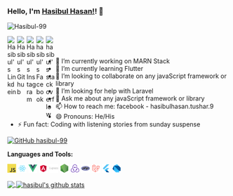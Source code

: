 ### Hello, I'm [Hasibul Hasan!](https://github.com/Hasibul-99)! 👋

<p align="left"> <img src="https://komarev.com/ghpvc/?username=Hasibul-99&label=Views&color=blue&style=plastic" alt="Hasibul-99" /> </p>

<!-- 
<a href="https://twitter.com/imthepk">
  <img align="left" alt="Pawan's Twitter" width="22px" src="https://cdn.jsdelivr.net/npm/simple-icons@v3/icons/twitter.svg" />
</a>
-->

<a href="https://www.linkedin.com/in/hasibul-hasan-tushar">
  <img align="left" alt="Hasibul's Linkdein" width="22px" src="https://cdn.jsdelivr.net/npm/simple-icons@v3/icons/linkedin.svg" />
</a>
<a href="https://github.com/Hasibul-99">
  <img align="left" alt="Hasibul's Github" width="22px" src="https://cdn.jsdelivr.net/npm/simple-icons@v3/icons/github.svg" />
</a>
<!----
<a href="https://t.me/imthepk">
  <img align="left" alt="Pawan's Telegram" width="22px" src="https://cdn.jsdelivr.net/npm/simple-icons@v3/icons/telegram.svg" />
</a>
--->

<a href="https://www.instagram.com/hasibul_hasan_tushar/">
  <img align="left" alt="Hasibul's Instagram" width="22px" src="https://cdn.jsdelivr.net/npm/simple-icons@v3/icons/instagram.svg" />
</a>
<a href="https://www.facebook.com/hasibulhasan.tushar.9/">
  <img align="left" alt="hasibul's Facebook" width="22px" src="https://cdn.jsdelivr.net/npm/simple-icons@v3/icons/facebook.svg" />
</a>
<a href="https://stackoverflow.com/users/8927803/hasibul">
  <img align="left" alt="hasibul's stackoverflow" width="22px" src="https://cdn.jsdelivr.net/npm/simple-icons@3.13.0/icons/stackoverflow.svg" />
</a>

<br/>
<br/>

- 🔭 I’m currently working on MARN Stack
- 🌱 I’m currently learning Flutter
- 👯 I’m looking to collaborate on any javaScript framework or library
- 🤔 I’m looking for help with Laravel
- 💬 Ask me about any javaScript framework or library
- 📫 How to reach me: facebook - hasibulhasan.tushar.9
- 😄 Pronouns: He/His
- ⚡ Fun fact: Coding with listening stories from sunday suspense

<!--
[![Linkedin: hasibul-hasan-tushar](https://img.shields.io/badge/-Hasibul-Hasan-blue?style=flat-square&logo=Linkedin&logoColor=white&link=https://www.linkedin.com/in/hasibul-hasan-tushar/)](https://www.linkedin.com/in/hasibul-hasan-tushar/) 
--->
[![GitHub hasibul-99](https://img.shields.io/github/followers/hasibul-99?label=follow&style=social)](https://github.com/hasibul-99)

<!---[![website](https://img.shields.io/badge/PortfolioWebsite-pawan.live-2648ff?style=flat-square&logo=google-chrome)](https://github.com/hasibul-99/)-->

**Languages and Tools:**  

<code><img height="20" src="https://raw.githubusercontent.com/github/explore/80688e429a7d4ef2fca1e82350fe8e3517d3494d/topics/javascript/javascript.png"></code>
<code><img height="20" src="https://raw.githubusercontent.com/github/explore/80688e429a7d4ef2fca1e82350fe8e3517d3494d/topics/react/react.png"></code>
<code><img height="20" src="https://raw.githubusercontent.com/github/explore/80688e429a7d4ef2fca1e82350fe8e3517d3494d/topics/vue/vue.png"></code>
<code><img height="20" src="https://raw.githubusercontent.com/github/explore/80688e429a7d4ef2fca1e82350fe8e3517d3494d/topics/angular/angular.png"></code>
<code><img height="20" src="https://raw.githubusercontent.com/github/explore/80688e429a7d4ef2fca1e82350fe8e3517d3494d/topics/express/express.png"></code>
<code><img height="20" src="https://raw.githubusercontent.com/github/explore/80688e429a7d4ef2fca1e82350fe8e3517d3494d/topics/nodejs/nodejs.png"></code> 
<code><img height="20" src="https://raw.githubusercontent.com/github/explore/80688e429a7d4ef2fca1e82350fe8e3517d3494d/topics/redux/redux.png"></code> 
<code><img height="20" src="https://raw.githubusercontent.com/github/explore/80688e429a7d4ef2fca1e82350fe8e3517d3494d/topics/php/php.png"></code> 
<code><img height="20" src="https://raw.githubusercontent.com/github/explore/80688e429a7d4ef2fca1e82350fe8e3517d3494d/topics/laravel/laravel.png"></code>
<code><img height="20" src="https://raw.githubusercontent.com/github/explore/80688e429a7d4ef2fca1e82350fe8e3517d3494d/topics/flutter/flutter.png"></code>
<code><img height="20" src="https://raw.githubusercontent.com/github/explore/80688e429a7d4ef2fca1e82350fe8e3517d3494d/topics/dart/dart.png"></code>

<a href="https://github.com/hasibul-99">
  <img align="center" src="https://github-readme-stats.vercel.app/api/top-langs/?username=hasibul-99&theme=light&hide_langs_below=1" />
</a>

<a href="https://github.com/hasibul-99">
 <img align="center" src="https://github-readme-stats.vercel.app/api?username=hasibul-99&show_icons=true&theme=light&line_height=27" alt="hasibul's github stats"/>
</a>
<!--
<a href="https://github.com/iampawan/FlutterExampleApps">
  <img align="center" src="https://github-readme-stats.vercel.app/api/pin/?username=iampawan&repo=FlutterExampleApps&theme=light" />
</a>
-->

<!---
<a href="https://github.com/iampawan/VelocityX">
 <img align="center" src="https://github-readme-stats.vercel.app/api/pin/?username=iampawan&repo=VelocityX&theme=light" />
</a>
-->
<!---
<img src="https://github-readme-stats.vercel.app/api?username=hasibul-99&&show_icons=true&title_color=ffffff&icon_color=bb2acf&text_color=daf7dc&bg_color=151515"/>
--->
